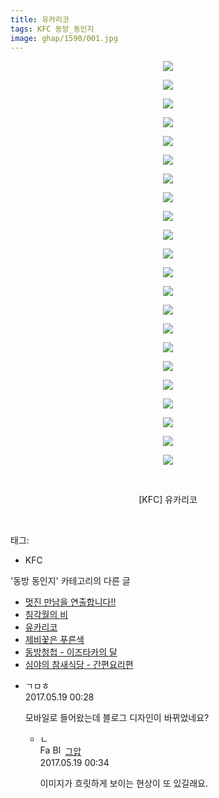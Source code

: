 ```yaml
---
title: 유카리코
tags: KFC 동방_동인지
image: ghap/1590/001.jpg
---
```

<div class="article">
<p style="text-align: center; clear: none; float: none;"><img src="{{ site.nasurl }}/ghap/1590/001.jpg"/></p>
<p style="text-align: center; clear: none; float: none;"><img src="{{ site.nasurl }}/ghap/1590/002.jpg"/></p>
<p style="text-align: center; clear: none; float: none;"><img src="{{ site.nasurl }}/ghap/1590/003.jpg"/></p>
<p style="text-align: center; clear: none; float: none;"><img src="{{ site.nasurl }}/ghap/1590/004.jpg"/></p>
<p style="text-align: center; clear: none; float: none;"><img src="{{ site.nasurl }}/ghap/1590/005.jpg"/></p>
<p style="text-align: center; clear: none; float: none;"><img src="{{ site.nasurl }}/ghap/1590/006.jpg"/></p>
<p style="text-align: center; clear: none; float: none;"><img src="{{ site.nasurl }}/ghap/1590/007.jpg"/></p>
<p style="text-align: center; clear: none; float: none;"><img src="{{ site.nasurl }}/ghap/1590/008.jpg"/></p>
<p style="text-align: center; clear: none; float: none;"><img src="{{ site.nasurl }}/ghap/1590/009.jpg"/></p>
<p style="text-align: center; clear: none; float: none;"><img src="{{ site.nasurl }}/ghap/1590/010.jpg"/></p>
<p style="text-align: center; clear: none; float: none;"><img src="{{ site.nasurl }}/ghap/1590/011.jpg"/></p>
<p style="text-align: center; clear: none; float: none;"><img src="{{ site.nasurl }}/ghap/1590/012.jpg"/></p>
<p style="text-align: center; clear: none; float: none;"><img src="{{ site.nasurl }}/ghap/1590/013.jpg"/></p>
<p style="text-align: center; clear: none; float: none;"><img src="{{ site.nasurl }}/ghap/1590/014.jpg"/></p>
<p style="text-align: center; clear: none; float: none;"><img src="{{ site.nasurl }}/ghap/1590/015.jpg"/></p>
<p style="text-align: center; clear: none; float: none;"><img src="{{ site.nasurl }}/ghap/1590/016.jpg"/></p>
<p style="text-align: center; clear: none; float: none;"><img src="{{ site.nasurl }}/ghap/1590/017.jpg"/></p>
<p style="text-align: center; clear: none; float: none;"><img src="{{ site.nasurl }}/ghap/1590/018.jpg"/></p>
<p style="text-align: center; clear: none; float: none;"><img src="{{ site.nasurl }}/ghap/1590/019.jpg"/></p>
<p style="text-align: center; clear: none; float: none;"><img src="{{ site.nasurl }}/ghap/1590/020.jpg"/></p>
<p style="text-align: center; clear: none; float: none;"><img src="{{ site.nasurl }}/ghap/1590/021.jpg"/></p>
<p style="text-align: center; clear: none; float: none;"><img src="{{ site.nasurl }}/ghap/1590/022.jpg"/></p>
<p style="text-align: center; clear: none; float: none;"><br/></p>
<p style="text-align: center; clear: none; float: none;">[KFC] 유카리코</p>
<p><br/></p>
</div><div class="tagTrail">
<p>태그: </p>
<ul>
<li>KFC</li>
</ul>
</div><div class="another">
<p>'동방 동인지' 카테고리의 다른 글</p>
<ul>
<li><a href="/2016-08-15-ghap_1592">멋진 만남을 연출합니다!!</a></li>
<li><a href="/2016-08-15-ghap_1591">침각월의 비</a></li>
<li><a href="/2016-08-15-ghap_1590">유카리코</a></li>
<li><a href="/2016-08-15-ghap_1588">제비꽃은 푸른색</a></li>
<li><a href="/2016-08-15-ghap_1586">동방청첩 - 이즈타카의 달</a></li>
<li><a href="/2016-08-15-ghap_1584">심야의 참새식당 - 간편요리편</a></li>
</ul>
</div><div class="cb_module cb_fluid">
<div class="cb_wrt cb_profile">
<div class="comment">
<ul>
<li class="cb_thumb_off" id="comment14992648">
<div class="cb_comment_area">
<div class="cb_info_area">
<div class="cb_section">
<span class="cb_nick_name">ㄱㅁㅎ</span>
</div>
<div class="cb_section">
<span class="cb_date">2017.05.19 00:28 </span>
</div>
</div>
<div class="cb_dsc_comment">
<p class="cb_dsc">
											모바일로 들어왔는데 블로그 디자인이 바뀌었네요?
										</p>
</div>
<ul>
<li class="cb_thumb_off" id="comment14992650">
<span class="cb_bu_subnode">ㄴ</span>
<div class="cb_comment_area">
<div class="cb_info_area">
<div class="cb_section">
<span class="cb_nick_name"><img alt="Favicon of https://ghaptouhou.tistory.com" height="16" onerror="this.onerror=null;this.parentNode.removeChild(this)" src="https://ghaptouhou.tistory.com/favicon.ico" width="16"/> <img alt="BlogIcon" height="16" onerror="this.parentNode.removeChild(this)" src="https://ghaptouhou.tistory.com/index.gif" width="16"/> <a href="https://ghaptouhou.tistory.com" onclick="return openLinkInNewWindow(this)"> 그압</a><span class="tistoryProfileLayerTrigger" onclick='TistoryProfile.show(event, this, {"title":"\uc800\uae30 \uc774\uac70 \ub098\uc911\uc5d0 \uc218\uc815 \uac00\ub2a5\ud558\ub098\uc694","url":"https:\/\/ghap.tistory.com","nickname":"\uadf8\uc555","items":[]}); return false;'></span></span>
</div>
<div class="cb_section">
<span class="cb_date">2017.05.19 00:34 </span>
</div>
</div>
<div class="cb_dsc_comment">
<p class="cb_dsc">
																이미지가 흐릿하게 보이는 현상이 또 있길래요.
															</p>
</div>
</div>
</li>
</ul>
</div></li>
</ul>
</div>
</div><!-- commentList close -->
</div>